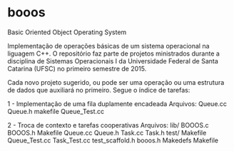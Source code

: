 # booos
Basic Oriented Object Operating System

Implementação de operações básicas de um sistema operacional na liguagem C++. O repositório faz parte de projetos ministrados durante a disciplina de Sistemas Operacionais I da Universidade Federal de Santa Catarina (UFSC) no primeiro semestre de 2015. 

Cada novo projeto sugerido, ou pode ser uma operação ou uma estrutura de dados que auxiliará no primeiro. Segue o índice de tarefas:

1 - Implementação de uma fila duplamente encadeada
	Arquivos:
		Queue.cc
		Queue.h
		makefile
		Queue_Test.cc

2 - Troca de contexto e tarefas cooperativas
	Arquivos:
		lib/
			BOOOS.c
			BOOOS.h
			Makefile
			Queue.cc
			Queue.h
			Task.cc
			Task.h
		test/
			Makefile
			Queue_Test.cc
			Task_Test.cc
			test_scaffold.h
		booos.h
		Makedefs
		Makefile
